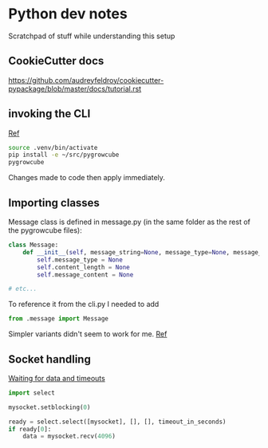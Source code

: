 # Python dev notes

Scratchpad of stuff while understanding this setup

## CookieCutter docs
https://github.com/audreyfeldroy/cookiecutter-pypackage/blob/master/docs/tutorial.rst

## invoking the CLI
[Ref](https://github.com/audreyfeldroy/cookiecutter-pypackage/blob/master/docs/console_script_setup.rst)
```bash
source .venv/bin/activate
pip install -e ~/src/pygrowcube
pygrowcube
```
Changes made to code then apply immediately.

## Importing classes
Message class is defined in message.py (in the same folder as the rest of the pygrowcube files):
```python
class Message:
    def __init__(self, message_string=None, message_type=None, message_content=None):
        self.message_type = None
        self.content_length = None
        self.message_content = None

# etc...
```
To reference it from the cli.py I needed to add
```python
from .message import Message
```
Simpler variants didn't seem to work for me. [Ref](https://stackoverflow.com/questions/4142151/how-to-import-the-class-within-the-same-directory-or-sub-directory)

## Socket handling
[Waiting for data and timeouts](https://stackoverflow.com/a/2721734)

```python
import select

mysocket.setblocking(0)

ready = select.select([mysocket], [], [], timeout_in_seconds)
if ready[0]:
    data = mysocket.recv(4096)
```